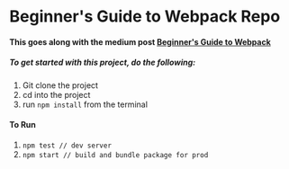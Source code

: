 # Beginner's Guide to Webpack Repo

#### This goes along with the medium post [Beginner's Guide to Webpack](https://medium.com/@dabit3/beginner-s-guide-to-webpack-b1f1a3638460)

##### To get started with this project, do the following:

1. Git clone the project
2. cd into the project
3. run `npm install` from the terminal

#### To Run

1. `npm test // dev server`
2. `npm start // build and bundle package for prod`
